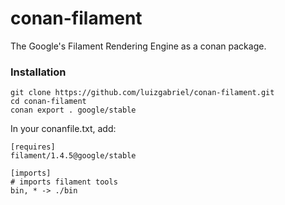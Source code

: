 # conan-filament
The Google's Filament Rendering Engine as a conan package.

### Installation

```
git clone https://github.com/luizgabriel/conan-filament.git
cd conan-filament
conan export . google/stable
```

In your conanfile.txt, add:
```
[requires]
filament/1.4.5@google/stable

[imports]
# imports filament tools
bin, * -> ./bin
```

